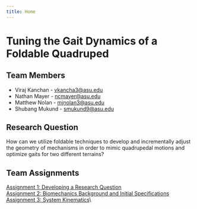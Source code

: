 ```yaml
---
title: Home
---
```


# Tuning the Gait Dynamics of a Foldable Quadruped


## Team Members
* Viraj Kanchan - vkancha3@asu.edu
* Nathan Mayer - ncmayer@asu.edu
* Matthew Nolan - mjnolan3@asu.edu
* Shubang Mukund - smukund9@asu.edu

## Research Question

How can we utilize foldable techniques to develop and incrementally adjust the geometry of mechanisms in order to mimic quadrupedal motions and optimize gaits for two different terrains?

## Team Assignments

[Assignment 1: Developing a Research Question](/assignment-1-research-question)\
[Assignment 2: Biomechanics Background and Initial Specifications](/assignment-2-biomechanics)\
[Assignment 3: System Kinematics](/assignment-3-system-kinematics)\

